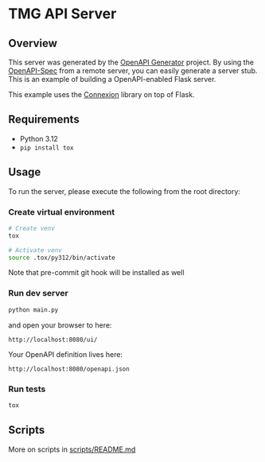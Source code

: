 # TMG API Server

## Overview

This server was generated by the [OpenAPI Generator](https://openapi-generator.tech) project. By using the
[OpenAPI-Spec](https://openapis.org) from a remote server, you can easily generate a server stub.  This
is an example of building a OpenAPI-enabled Flask server.

This example uses the [Connexion](https://github.com/zalando/connexion) library on top of Flask.

## Requirements

- Python 3.12
- `pip install tox`

## Usage

To run the server, please execute the following from the root directory:

### Create virtual environment 

```bash
# Create venv
tox

# Activate venv
source .tox/py312/bin/activate
```

Note that pre-commit git hook will be installed as well

### Run dev server

```sh
python main.py
```

and open your browser to here:

```
http://localhost:8080/ui/
```

Your OpenAPI definition lives here:

```
http://localhost:8080/openapi.json
```

### Run tests

```sh
tox
```

## Scripts

More on scripts in [scripts/README.md](./scripts/README.md)